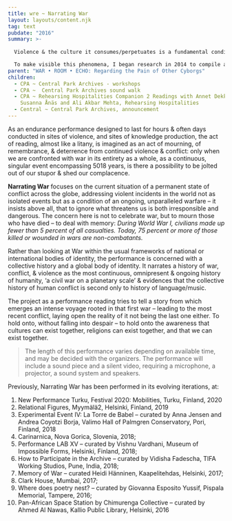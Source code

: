 ```yaml
---
title: wre ~ Narrating War
layout: layouts/content.njk
tag: text
pubdate: "2016"
summary: >-
  
  Violence & the culture it consumes/perpetuates is a fundamental condition lodged in the core of human experience. It is simultaneously private, public, self-intimating & collective. War is an easy thing to look away from, if we are sitting miles away – we change the channel, we compartmentalise them, sort and neatly fold them into civilizations, time periods, regions and nationalities. By accepting war as normal we have become passive participants. War tears, rends. War rips open, eviscerates. War scorches. War dismembers. War ruins. War is actually Hell.

  To make visible this phenomena, I began research in 2014 to compile a timeline of _‘every war, battle, revolt, revolution, siege, sacking, rebellion, bombing & insurgency’,_ from 3000 BC to the present. This ongoing timeline/database is the foundation of the project, and forms the key ‘script’ for an ongoing multimedia performance-reading of this list, titled ‘**Narrating War**’.
parent: "WAR • ROOM • ECHO: Regarding the Pain of Other Cyborgs"
children:
  - CPA ~ Central Park Archives - workshops
  - CPA ~  Central Park Archives sound walk
  - CPA ~ Rehearsing Hospitalities Companion 2 Readings with Annet Dekker, and
    Susanna Ånäs and Ali Akbar Mehta, Rehearsing Hospitalities
  - Central ~ Central Park Archives, announcement
---
```

As an endurance performance designed to last for hours & often days conducted in sites of violence, and sites of knowledge production, the act of reading, almost like a litany, is imagined as an act of mourning, of remembrance, & deterrence from continued violence & conflict: only when we are confronted with war in its entirety as a whole, as a continuous, singular event encompassing 5018 years, is there a possibility to be jolted out of our stupor & shed our complacence.

**Narrating War** focuses on the current situation of a permanent state of conflict across the globe, addressing violent incidents in the world not as isolated events but as a condition of an ongoing, unparalleled warfare – it insists above all, that to ignore what threatens us is both irresponsible and dangerous. The concern here is not to celebrate war, but to mourn those who have died – to deal with memory: *During World War I, civilians made up fewer than 5 percent of all casualties. Today, 75 percent or more of those killed or wounded in wars are non-combatants.*

Rather than looking at War within the usual frameworks of national or international bodies of identity, the performance is concerned with a collective history and a global body of identity. It narrates a history of war, conflict, & violence as the most continuous, omnipresent & ongoing history of humanity, ‘a civil war on a planetary scale’ & evidences that the collective history of human conflict is second only to history of language/music.

The project as a performance reading tries to tell a story from which emerges an intense voyage rooted in that first war – leading to the most recent conflict, laying open the reality of it not being the last one either. To hold onto, without falling into despair – to hold onto the awareness that cultures can exist together, religions can exist together, and that we can exist together.

> The length of this performance varies depending on available time, and may be decided with the organizers. The performance will include a sound piece and a silent video, requiring a microphone, a projector, a sound system and speakers.

Previously, Narrating War has been performed in its evolving iterations, at:

1. New Performance Turku, Festival 2020: Mobilities, Turku, Finland, 2020
2. Relational Figures, Myymälä2, Helsinki, Finland, 2019
3. Experimental Event IV: La Torre de Babel – curated by Anna Jensen and Andrea Coyotzi Borja, Valimo Hall of Palmgren Conservatory, Pori, Finland, 2018
4. Carinarnica, Nova Gorica, Slovenia, 2018;
5. Performance LAB XV – curated by Vishnu Vardhani, Museum of Impossible Forms, Helsinki, Finland, 2018;
6. How to Participate in the Archive – curated by Vidisha Fadescha, TIFA Working Studios, Pune, India, 2018;
7. Memory of War – curated Heidi Hänninen, Kaapelitehdas, Helsinki, 2017;
8. Clark House, Mumbai, 2017;
9. Where does poetry nest? – curated by Giovanna Esposito Yussif, Pispala Memorial, Tampere, 2016;
10. Pan-African Space Station by Chimurenga Collective – curated by Ahmed Al Nawas, Kallio Public Library, Helsinki, 2016